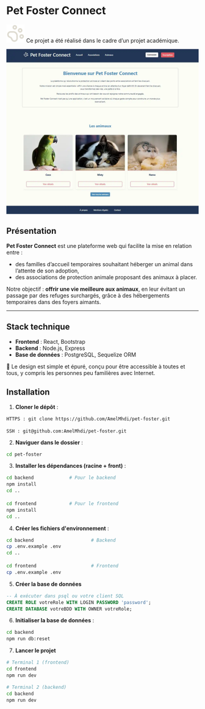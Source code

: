 # Pet Foster Connect

<img src="./frontend/public/paw-print.svg" alt="Icône d'une patte d'animal, logo de Pet Foster Connect"/> Ce projet a été réalisé dans le cadre d’un projet académique.

![Home](./frontend/public/images/Home.webp)

## Présentation

**Pet Foster Connect** est une plateforme web qui facilite la mise en relation entre :

- des familles d’accueil temporaires souhaitant héberger un animal dans l’attente de son adoption,
- des associations de protection animale proposant des animaux à placer.

Notre objectif : **offrir une vie meilleure aux animaux**, en leur évitant un passage par des refuges surchargés, grâce à des hébergements temporaires dans des foyers aimants.

---

## Stack technique

- **Frontend** : React, Bootstrap
- **Backend** : Node.js, Express
- **Base de données** : PostgreSQL, Sequelize ORM 

🎨 Le design est simple et épuré, conçu pour être accessible à toutes et tous, y compris les personnes peu familières avec Internet.

## Installation

1. **Cloner le dépôt** :

```
HTTPS : git clone https://github.com/AmelMhdi/pet-foster.git

SSH : git@github.com:AmelMhdi/pet-foster.git
```

2. **Naviguer dans le dossier** :

```bash
cd pet-foster
```

3. **Installer les dépendances (racine + front)** :

```bash
cd backend             # Pour le backend
npm install
cd ..

cd frontend            # Pour le frontend
npm install
cd ..           
```

4. **Créer les fichiers d'environnement** :

```bash
cd backend                     # Backend
cp .env.example .env
cd ..

cd frontend                    # Frontend
cp .env.example .env
```

5. **Créer la base de données**

```sql
-- À exécuter dans psql ou votre client SQL
CREATE ROLE votreRole WITH LOGIN PASSWORD 'password';
CREATE DATABASE votreBDD WITH OWNER votreRole;
```

6. **Initialiser la base de données** :

```bash
cd backend
npm run db:reset
```

7. **Lancer le projet**

```bash
# Terminal 1 (frontend)
cd frontend
npm run dev
```

```bash
# Terminal 2 (backend)
cd backend
npm run dev
```